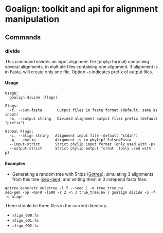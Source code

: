# Goalign: toolkit and api for alignment manipulation

## Commands

### divide
This command divides an input alignment file (phylip format) containing several alignments, in multiple files containing one alignment. If alignment is in Fasta, will create only one file. Option `-o` indicates prefix of output files. 

#### Usage
```
Usage:
  goalign divide [flags]

Flags:
  -f, --out-fasta       Output files in fasta format (default, same as input)
  -o, --output string   Divided alignment output files prefix (default "prefix")

Global Flags:
  -i, --align string   Alignment input file (default "stdin")
  -p, --phylip         Alignment is in phylip? False=Fasta
  --input-strict       Strict phylip input format (only used with -p)
  --output-strict      Strict phylip output format  (only used with -p)
```

#### Examples

* Generating a random tree with 5 tips ([Gotree](https://github.com/evolbioinfo/gotree)), simulating 3 alignments from this tree ([seq-gen](https://github.com/rambaut/Seq-Gen)), and writing them in 3 independ fasta files:
```
gotree generate yuletree -l 5 --seed 1 -o true_tree.nw
seq-gen -op -mGTR -l500 -z 2 -n 3 true_tree.nw | goalign divide -p -f -o align
```

There should be three files in the current directory:
* `align_000.fa`
* `align_001.fa`
* `align_002.fa`

